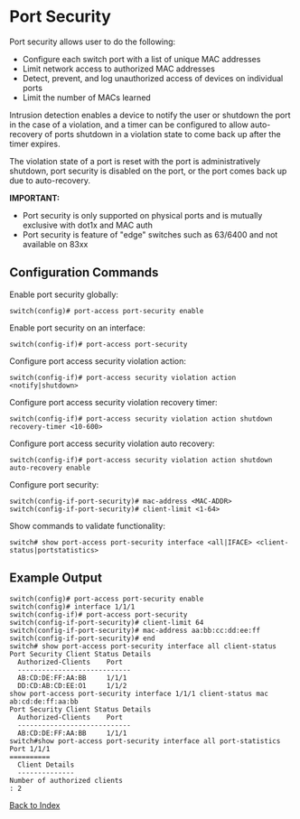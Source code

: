 # Port Security

Port security allows user to do the following:

* Configure each switch port with a list of unique MAC addresses
* Limit network access to authorized MAC addresses
* Detect, prevent, and log unauthorized access of devices on individual ports
* Limit the number of MACs learned

Intrusion detection enables a device to notify the user or shutdown the port in the case of a violation, and a timer can be configured to allow auto-recovery of ports shutdown in a violation state to come back up after the timer expires.

The violation state of a port is reset with the port is administratively shutdown, port security is disabled on the port, or the port comes back up due to auto-recovery.

**IMPORTANT:**

  * Port security is only supported on physical ports and is mutually exclusive with dot1x and MAC auth
  * Port security is feature of "edge" switches such as 63/6400 and not available on 83xx

## Configuration Commands

Enable port security globally:

```text
switch(config)# port-access port-security enable
```

Enable port security on an interface:

```text
switch(config-if)# port-access port-security
```

Configure port access security violation action:

```text
switch(config-if)# port-access security violation action <notify|shutdown>
```

Configure port access security violation recovery timer:

```text
switch(config-if)# port-access security violation action shutdown recovery-timer <10-600>
```

Configure port access security violation auto recovery:

```text
switch(config-if)# port-access security violation action shutdown auto-recovery enable
```

Configure port security:

```text
switch(config-if-port-security)# mac-address <MAC-ADDR>
switch(config-if-port-security)# client-limit <1-64>
```

Show commands to validate functionality:

```text
switch# show port-access port-security interface <all|IFACE> <client-status|portstatistics>
```

## Example Output

```
switch(config)# port-access port-security enable
switch(config)# interface 1/1/1
switch(config-if)# port-access port-security
switch(config-if-port-security)# client-limit 64
switch(config-if-port-security)# mac-address aa:bb:cc:dd:ee:ff
switch(config-if-port-security)# end
switch# show port-access port-security interface all client-status
Port Security Client Status Details
  Authorized-Clients    Port
  ----------------------------
  AB:CD:DE:FF:AA:BB     1/1/1
  DD:CD:AB:CD:EE:O1     1/1/2
show port-access port-security interface 1/1/1 client-status mac ab:cd:de:ff:aa:bb
Port Security Client Status Details
  Authorized-Clients    Port
  ----------------------------
  AB:CD:DE:FF:AA:BB     1/1/1
switch#show port-access port-security interface all port-statistics
Port 1/1/1
==========
  Client Details
  --------------
Number of authorized clients
: 2
```

[Back to Index](../index.md)